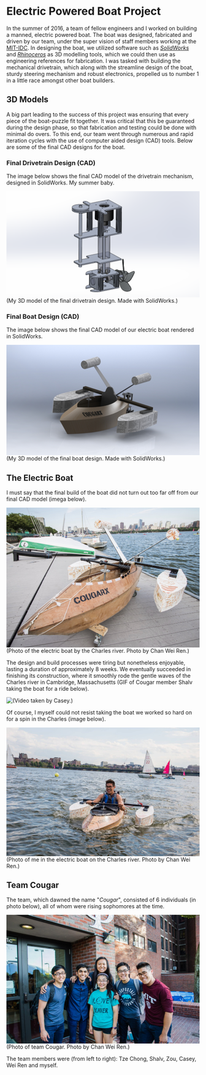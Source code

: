 # Electric Powered Boat Project

In the summer of 2016, a team of fellow engineers and I worked on building a manned, electric powered boat. The boat was designed, fabricated and driven by our team, under the super vision of staff members working at the [MIT-IDC](https://innovation.mit.edu/resource/international-design-center/). In designing the boat, we utilized software such as [*SolidWorks*](https://www.solidworks.com/) and [*Rhinoceros*](https://www.rhino3d.com/) as 3D modelling tools, which we could then use as engineering references for fabrication. I was tasked with building the mechanical drivetrain, which along with the streamline design of the boat, sturdy steering mechanism and robust electronics, propelled us to number 1 in a little race amongst other boat builders. 

## 3D Models

A big part leading to the success of this project was ensuring that every piece of the boat-puzzle fit together. It was critical that this be guaranteed during the design phase, so that fabrication and testing could be done with minimal do overs. To this end, our team went through numerous and rapid iteration cycles with the use of computer aided design (CAD) tools. Below are some of the final CAD designs for the boat.  

### Final Drivetrain Design (CAD)

The image below shows the final CAD model of the drivetrain mechanism, designed in SolidWorks. My summer baby.

<img align="left" src="Final%20drive%20train.PNG" width="600">
<br/><br/><br/><br/><br/><br/><br/><br/><br/><br/><br/><br/><br/><br/><br/><br/>
(My 3D model of the final drivetrain design. Made with SolidWorks.)  

### Final Boat Design (CAD)

The image below shows the final CAD model of our electric boat rendered in SolidWorks. 

<img align="left" src="CougarX_CAD.JPG" width="600">
<br/><br/><br/><br/><br/><br/><br/><br/><br/><br/><br/><br/><br/><br/><br/><br/>
(My 3D model of the final boat design. Made with SolidWorks.)  

## The Electric Boat

I must say that the final build of the boat did not turn out too far off from our final CAD model (imega below).

<img align="left" src="CougarX.JPG"> 
(Photo of the electric boat by the Charles river. Photo by Chan Wei Ren.)

The design and build processes were tiring but nonetheless enjoyable, lasting a duration of approximately 8 weeks. We eventually succeeded in finishing its construction, where it smoothly rode the gentle waves of the Charles river in Cambridge, Massachusetts (GIF of Cougar member Shalv taking the boat for a ride below).

<img align="left" src="Shalv_in_boat.gif"> 
(Video taken by Casey.)

Of course, I myself could not resist taking the boat we worked so hard on for a spin in the Charles (image below).

<img align="left" src="me_in_boat.jpg"> 
(Photo of me in the electric boat on the Charles river. Photo by Chan Wei Ren.)

## Team Cougar

The team, which dawned the name "*Cougar*", consisted of 6 individuals (in photo below), all of whom were rising sophomores at the time. 

<img align="left" src="team_Cougar_photo.jpg"> 
(Photo of team Cougar. Photo by Chan Wei Ren.)

The team members were (from left to right): Tze Chong, Shalv, Zou, Casey, Wei Ren and myself.  
